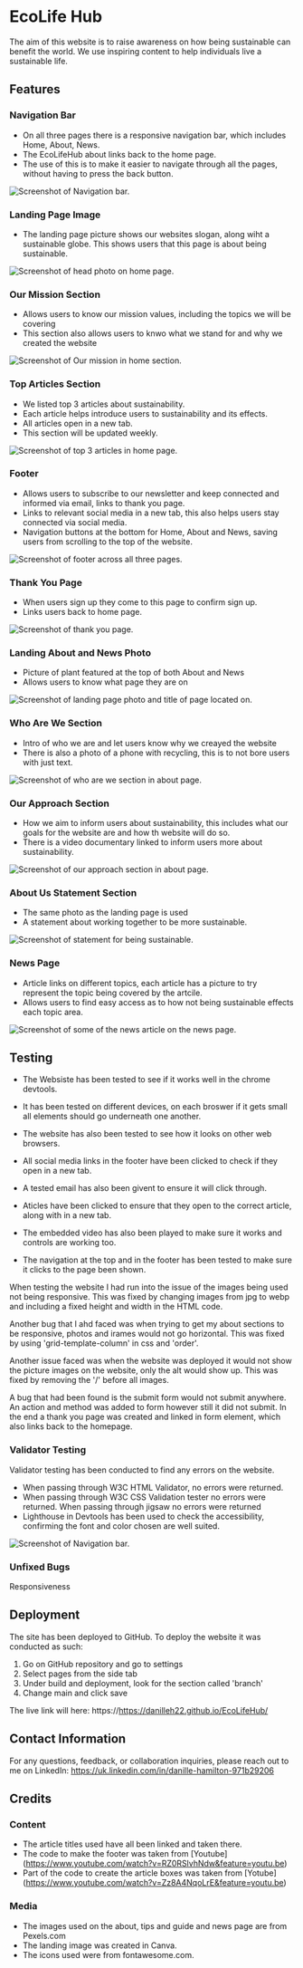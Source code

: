 # EcoLife Hub
The aim of this website is to raise awareness on how being sustainable can benefit the world. We use inspiring content to help individuals live a sustainable life.

## Features

### Navigation Bar 

* On all three pages there is a responsive navigation bar, which includes Home, About, News.
* The EcoLifeHub about links back to the home page.
* The use of this is to make it easier to navigate through all the pages, without having to press the back button.

![Screenshot of Navigation bar.](/assets/image/readme-images/nav-bar.png)

### Landing Page Image

* The landing page picture shows our websites slogan, along wiht a sustainable globe. This shows users that this page is about being sustainable.

![Screenshot of head photo on home page.](/assets/image/readme-images/head-photo.png)

### Our Mission Section

* Allows users to know our mission values, including the topics we will be covering
* This section also allows users to knwo what we stand for and why we created the website

![Screenshot of Our mission in home section.](/assets/image/readme-images/our-mission.png)

### Top Articles Section

* We listed top 3 articles about sustainability.
* Each article helps introduce users to sustainability and its effects.
* All articles open in a new tab.
* This section will be updated weekly.

![Screenshot of top 3 articles in home page.](/assets/image/readme-images/top-articles.png)

### Footer 

* Allows users to subscribe to our newsletter and keep connected and informed via email, links to thank you page.
* Links to relevant social media in a new tab, this also helps users stay connected via social media.
* Navigation buttons at the bottom for Home, About and News, saving users from scrolling to the top of the website.

![Screenshot of footer across all three pages.](/assets/image/readme-images/footer-section.png)

### Thank You Page

* When users sign up they come to this page to confirm sign up.
* Links users back to home page.

![Screenshot of thank you page.](/assets/image/readme-images/thank-you.png)

### Landing About and News Photo

* Picture of plant featured at the top of both About and News 
* Allows users to know what page they are on

![Screenshot of landing page photo and title of page located on.](/assets/image/readme-images/head-photo.png)

### Who Are We Section 

* Intro of who we are and let users know why we creayed the website
* There is also a photo of a phone with recycling, this is to not bore users with just text.

![Screenshot of who are we section in about page.](/assets/image/readme-images/who-are-we.png)

### Our Approach Section

* How we aim to inform users about sustainability, this includes what our goals for the website are and how th website will do so.
* There is a video documentary linked to inform users more about sustainability.

![Screenshot of our approach section in about page.](/assets/image/readme-images/our-approach.png)

### About Us Statement Section

* The same photo as the landing page is used
* A statement about working together to be more sustainable.


![Screenshot of statement for being sustainable.](/assets/image/readme-images/statement-about.png)

### News Page 

* Article links on different topics, each article has a picture to try represent the topic being covered by the artcile.
* Allows users to find easy access as to how not being sustainable effects each topic area.

![Screenshot of some of the news article on the news page.](/assets/image/readme-images/news-articles.png)

## Testing

* The Websiste has been tested to see if it works well in the chrome devtools. 
* It has been tested on different devices, on each broswer if it gets small all elements should go underneath one another. 
* The website has also been tested to see how it looks on other web browsers.


* All social media links in the footer have been clicked to check if they open in a new tab.
* A tested email has also been givent to ensure it will click through.
* Aticles have been clicked to ensure that they open to the correct article, along with in a new tab. 
* The embedded video has also been played to make sure it works and controls are working too. 
* The navigation at the top and in the footer has been tested to make sure it clicks to the page been shown.

When testing the website I had run into the issue of the images being used not being responsive. This was fixed by changing images from jpg to webp and including a fixed height and width in the HTML code. 

Another bug that I ahd faced was when trying to get my about sections to be responsive, photos and irames would not go horizontal. This was fixed by using 'grid-template-column' in css and 'order'.

Another issue faced was when the website was deployed it would not show the picture images on the website, only the alt would show up. This was fixed by removing the '/' before all images. 

A bug that had been found is the submit form would not submit anywhere. An action and method was added to form however still it did not submit. In the end a thank you page was created and linked in form element, which also links back to the homepage. 

### Validator Testing 

Validator testing has been conducted to find any errors on the website.
 
* When passing through W3C HTML Validator, no errors were returned.
* When passing through W3C CSS Validation tester no errors were returned.
When passing through jigsaw no errors were returned 
* Lighthouse in Devtools has been used to check the accessibility, confirming the font and color chosen are well suited.

![Screenshot of Navigation bar.](/assets/image/readme-images/lighthouse-accesibility.png)

### Unfixed Bugs
Responsiveness

## Deployment

The site has been deployed to GitHub. To deploy the website it was conducted as such: 
1. Go on GitHub repository and go to settings
2. Select pages from the side tab 
3. Under build and deployment, look for the section called 'branch'
4. Change main and click save

The live link will here: https://https://danilleh22.github.io/EcoLifeHub/

## Contact Information

For any questions, feedback, or collaboration inquiries, please reach out to me on LinkedIn: https://uk.linkedin.com/in/danille-hamilton-971b29206

## Credits

### Content 
* The article titles used have all been linked and taken there.
* The code to make the footer was taken from 
[Youtube] (https://www.youtube.com/watch?v=RZ0RSlvhNdw&feature=youtu.be)
* Part of the code to create the article boxes was taken from [Yotube] (https://www.youtube.com/watch?v=Zz8A4NqoLrE&feature=youtu.be)

### Media 
* The images used on the about, tips and guide and news page are from Pexels.com
* The landing image was created in Canva.
* The icons used were from fontawesome.com.